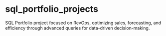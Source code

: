 # sql_portfolio_projects
SQL Portfolio project focused on RevOps, optimizing sales, forecasting, and efficiency through advanced queries for data-driven decision-making.
